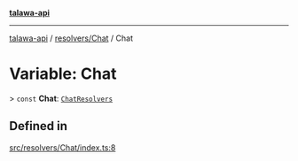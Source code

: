 [**talawa-api**](../../../README.md)

***

[talawa-api](../../../modules.md) / [resolvers/Chat](../README.md) / Chat

# Variable: Chat

\> `const` **Chat**: [`ChatResolvers`](../../../types/generatedGraphQLTypes/type-aliases/ChatResolvers.md)

## Defined in

[src/resolvers/Chat/index.ts:8](https://github.com/PalisadoesFoundation/talawa-api/blob/4b5c74fd36bcfc2e36f3a06b67d517e865c188be/src/resolvers/Chat/index.ts#L8)
